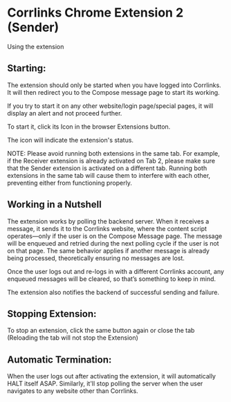 # Corrlinks Chrome Extension 2 (Sender)

Using the extension

## Starting:

The extension should only be started when you have logged into Corrlinks. It will then redirect you to the Compose message page to start its working.

If you try to start it on any other website/login page/special pages, it will display an alert and not proceed further.

To start it, click its Icon in the browser Extensions button. 

The icon will indicate the extension's status.


NOTE: Please avoid running both extensions in the same tab. For example, if the Receiver extension is already activated on Tab 2, please make sure that the Sender extension is activated on a different tab. Running both extensions in the same tab will cause them to interfere with each other, preventing either from functioning properly.


## Working in a Nutshell

The extension works by polling the backend server. When it receives a message, it sends it to the Corrlinks website, where the content script operates—only if the user is on the Compose Message page. The message will be enqueued and retried during the next polling cycle if the user is not on that page. The same behavior applies if another message is already being processed, theoretically ensuring no messages are lost.

Once the user logs out and re-logs in with a different Corrlinks account, any enqueued messages will be cleared, so that’s something to keep in mind.

The extension also notifies the backend of successful sending and failure. 


## Stopping Extension:

To stop an extension, click the same button again or close the tab (Reloading the tab will not stop the Extension)

## Automatic Termination:
When the user logs out after activating the extension, it will automatically HALT itself ASAP. 
Similarly, it'll stop polling the server when the user navigates to any website other than Corrlinks.



